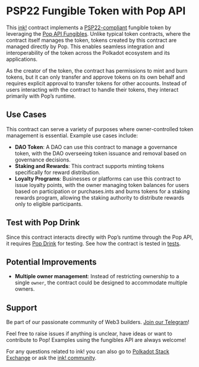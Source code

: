 # PSP22 Fungible Token with Pop API

This [ink!][ink] contract implements a [PSP22-compliant][psp22] fungible token by leveraging the [Pop API Fungibles][pop-api-fungibles]. Unlike typical token contracts, where the contract itself manages the token, tokens created by this contract are managed directly by Pop. This enables seamless integration and interoperability of the token across the Polkadot ecosystem and its applications. 

As the creator of the token, the contract has permissions to mint and burn tokens, but it can only transfer and approve tokens on its own behalf and requires explicit approval to transfer tokens for other accounts. Instead of users interacting with the contract to handle their tokens, they interact primarily with Pop’s runtime. 

## Use Cases

This contract can serve a variety of purposes where owner-controlled token management is essential. Example use cases include:
- **DAO Token**: A DAO can use this contract to manage a governance token, with the DAO overseeing token issuance and removal based on governance decisions.
- **Staking and Rewards**: This contract supports minting tokens specifically for reward distribution.
- **Loyalty Programs**: Businesses or platforms can use this contract to issue loyalty points, with the owner managing token balances for users based on participation or purchases.ints and burns tokens for a staking rewards program, allowing the staking authority to distribute rewards only to eligible participants.

## Test with Pop Drink

Since this contract interacts directly with Pop’s runtime through the Pop API, it requires [Pop Drink](https://github.com/r0gue-io/pop-drink) for testing. See how the contract is tested in [tests](./tests.rs).

## Potential Improvements

- **Multiple owner management**: Instead of restricting ownership to a single `owner`, the contract could be designed to accommodate multiple owners.

## Support

Be part of our passionate community of Web3 builders. [Join our Telegram](https://t.me/onpopio)!

Feel free to raise issues if anything is unclear, have ideas or want to contribute to Pop! Examples using the fungibles API are always welcome!

For any questions related to ink! you can also go to [Polkadot Stack Exchange](https://polkadot.stackexchange.com/) or
ask the [ink! community](https://t.me/inkathon/1).

[ink]: https://use.ink
[psp22]: https://github.com/inkdevhub/standards/blob/master/PSPs/psp-22.md
[pop-api-fungibles]: https://github.com/r0gue-io/pop-node/tree/main/pop-api/src/v0/fungibles
[pop-drink]: https://github.com/r0gue-io/pop-drink

